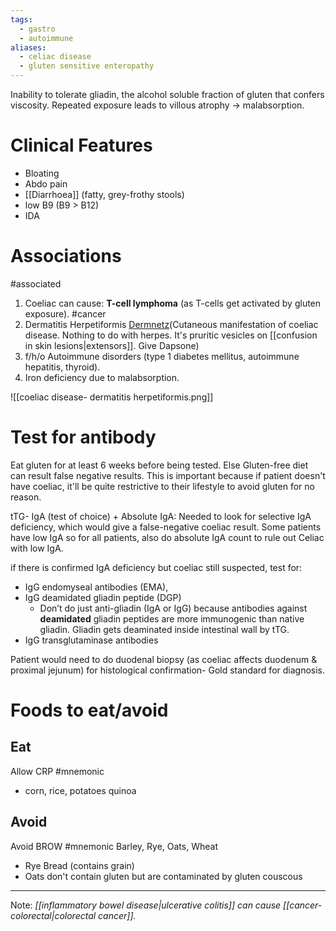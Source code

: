 ```yaml
---
tags:
  - gastro
  - autoimmune
aliases:
  - celiac disease
  - gluten sensitive enteropathy
---
```

Inability to tolerate gliadin, the alcohol soluble fraction of gluten that confers viscosity. Repeated exposure leads to villous atrophy -> malabsorption. 
# Clinical Features
- Bloating
- Abdo pain
- [[Diarrhoea]] (fatty, grey-frothy stools)
- low B9 (B9 > B12)
- IDA
# Associations
#associated 
1. Coeliac can cause: **T-cell lymphoma** (as T-cells get activated by gluten exposure).  #cancer  
2. Dermatitis Herpetiformis [Dermnetz](https://dermnetnz.org/topics/dermatitis-herpetiformis)(Cutaneous manifestation of coeliac disease. Nothing to do with herpes. It's pruritic vesicles on [[confusion in skin lesions|extensors]]. Give Dapsone) 
3.  f/h/o Autoimmune disorders (type 1 diabetes mellitus, autoimmune hepatitis, thyroid). 
4. Iron deficiency due to malabsorption. 

![[coeliac disease- dermatitis herpetiformis.png]]

# Test for antibody
Eat gluten for at least 6 weeks before being tested. Else Gluten-free diet can result false negative results. This is important because if patient doesn't have coeliac, it'll be quite restrictive to their lifestyle to avoid gluten for no reason.

tTG- IgA (test of choice)
+
Absolute IgA: Needed to look for selective IgA deficiency, which would give a false-negative coeliac result. Some patients have low IgA so for all patients, also do absolute IgA count to rule out Celiac with low IgA. 

if there is confirmed IgA deficiency but coeliac still suspected, test for: 
- IgG endomyseal antibodies (EMA), 
- IgG deamidated gliadin peptide (DGP)
	- Don’t do just anti-gliadin (IgA or IgG) because antibodies against **deamidated** gliadin peptides are more immunogenic than native gliadin. Gliadin gets deaminated inside intestinal wall by tTG. 
- IgG transglutaminase antibodies

Patient would need to do duodenal biopsy (as coeliac affects duodenum & proximal jejunum) for histological confirmation- Gold standard for diagnosis. 
# Foods to eat/avoid
## Eat
Allow CRP #mnemonic 
- corn, rice, potatoes
quinoa
## Avoid
Avoid BROW #mnemonic 
Barley, Rye, Oats, Wheat
- Rye Bread (contains grain)
- Oats don't contain gluten but are contaminated by gluten
couscous

---
Note: 
*[[inflammatory bowel disease|ulcerative colitis]] can cause [[cancer- colorectal|colorectal cancer]].* 
